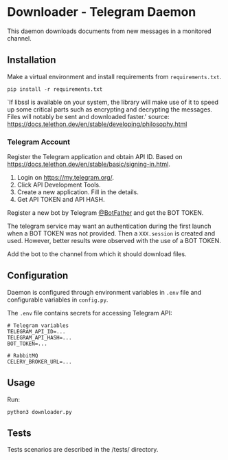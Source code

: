 # Downloader - Telegram Daemon

This daemon downloads documents from new messages in a monitored channel.

## Installation

Make a virtual environment and install requirements from `requirements.txt`.
```shell
pip install -r requirements.txt
```

`If libssl is available on your system, the library will make use of it to speed up some critical parts such as encrypting and decrypting the messages. Files will notably be sent and downloaded faster.'
source: https://docs.telethon.dev/en/stable/developing/philosophy.html

### Telegram Account
Register the Telegram application and obtain API ID. Based on https://docs.telethon.dev/en/stable/basic/signing-in.html.
1. Login on https://my.telegram.org/.
2. Click API Development Tools.
3. Create a new application. Fill in the details.
4. Get API TOKEN and API HASH.

Register a new bot by Telegram [@BotFather](https://t.me/botfather) and get the BOT TOKEN.

The telegram service may want an authentication during the first launch when a BOT TOKEN was not provided.
Then a `XXX.session` is created and used. 
However, better results were observed with the use of a BOT TOKEN.

Add the bot to the channel from which it should download files.

## Configuration

Daemon is configured through environment variables in `.env` file and configurable variables in `config.py`.

The `.env` file contains secrets for accessing Telegram API:
```dotenv
# Telegram variables
TELEGRAM_API_ID=...
TELEGRAM_API_HASH=...
BOT_TOKEN=...

# RabbitMQ
CELERY_BROKER_URL=...
```

## Usage

Run:
```shell
python3 downloader.py
```

## Tests

Tests scenarios are described in the /tests/ directory.
